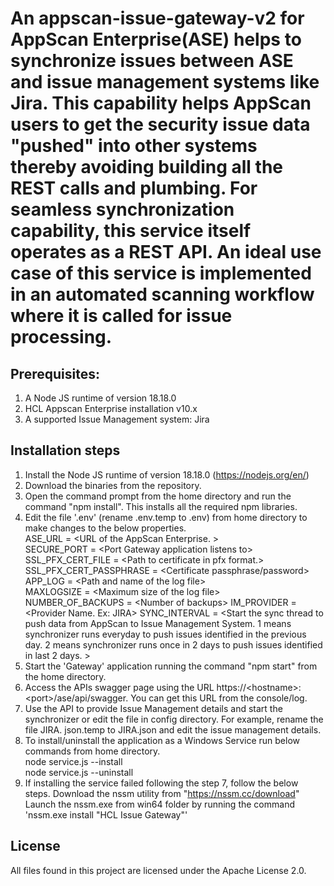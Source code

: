 # An appscan-issue-gateway-v2 for AppScan Enterprise(ASE) helps to synchronize issues between ASE and issue management systems like Jira. This capability  helps AppScan users to get the security issue data "pushed" into other systems thereby avoiding building all the REST calls and plumbing. For seamless  synchronization capability, this service itself operates as a REST API. An ideal use case of this service is implemented in an automated scanning  workflow where it is called for issue processing.  

## Prerequisites:

1.  A Node JS runtime of version 18.18.0  
2.  HCL Appscan Enterprise installation v10.x  
3.  A supported Issue Management system: Jira  

## Installation steps

1.  Install the Node JS runtime of version 18.18.0 (https://nodejs.org/en/)
2.  Download the binaries from the repository.
3.  Open the command prompt from the home directory and run the command "npm install". This installs all the required npm libraries.
4.  Edit the file '.env' (rename .env.temp to .env) from home directory to make changes to the below properties.  
     ASE_URL = \<URL of the AppScan Enterprise. \>  
     SECURE_PORT = \<Port Gateway application listens to\>  
     SSL_PFX_CERT_FILE = \<Path to certificate in pfx format.\>  
     SSL_PFX_CERT_PASSPHRASE = \<Certificate passphrase/password\>  
     APP_LOG = \<Path and name of the log file\>  
     MAXLOGSIZE = \<Maximum size of the log file\>  
     NUMBER_OF_BACKUPS = \<Number of backups\>
     IM_PROVIDER = \<Provider Name. Ex: JIRA\>
     SYNC_INTERVAL = \<Start the sync thread to push data from AppScan to Issue Management System. 1 means synchronizer runs everyday to push issues identified in the previous day. 2 means synchronizer runs once in 2 days to push issues identified in last 2 days. \>
5.  Start the 'Gateway' application running the command "npm start" from the home directory.
6.  Access the APIs swagger page using the URL https://\<hostname\>:\<port\>/ase/api/swagger. You can get this URL from the console/log.
7.  Use the API to provide Issue Management details and start the synchronizer or edit the file in config directory. For example, rename the file JIRA.  json.temp to JIRA.json and edit the issue management details.
7.  To install/uninstall the application as a Windows Service run below commands from home directory.  
    node service.js --install  
    node service.js --uninstall
8.  If installing the service failed following the step 7, follow the below steps.
      Download the nssm utility from "https://nssm.cc/download"
      Launch the nssm.exe from win64 folder by running the command 'nssm.exe install "HCL Issue Gateway"'

## License
All files found in this project are licensed under the Apache License 2.0.
